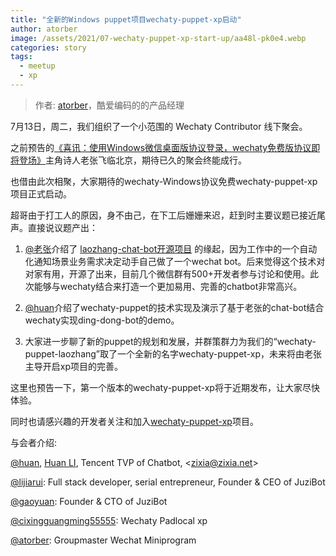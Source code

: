 ```yaml
---
title: "全新的Windows puppet项目wechaty-puppet-xp启动"
author: atorber
image: /assets/2021/07-wechaty-puppet-xp-start-up/aa48l-pk0e4.webp
categories: story
tags:
  - meetup
  - xp
---
```


> 作者: [atorber](https://github.com/atorber/)，酷爱编码的的产品经理

<!--more-->

7月13日，周二，我们组织了一个小范围的 Wechaty Contributor 线下聚会。

之前预告的[《喜讯：使用Windows微信桌面版协议登录，wechaty免费版协议即将登场》](https://wechaty.js.org/2021/07/05/puppet-laozhang-wechat-bot/)主角诗人老张飞临北京，期待已久的聚会终能成行。

也借由此次相聚，大家期待的wechaty-Windows协议免费wechaty-puppet-xp项目正式启动。

超哥由于打工人的原因，身不由己，在下工后姗姗来迟，赶到时主要议题已接近尾声。直接说议题产出：

1. [@老张](https://github.com/cixingguangming55555)介绍了 [laozhang-chat-bot开源项目](https://github.com/cixingguangming55555/wechat-bot) 的缘起，因为工作中的一个自动化通知场景业务需求决定动手自己做了一个wechat bot。后来觉得这个技术对对家有用，开源了出来，目前几个微信群有500+开发者参与讨论和使用。此次能够与wechaty结合来打造一个更加易用、完善的chatbot非常高兴。

2. [@huan](https://github.com/huan)介绍了wechaty-puppet的技术实现及演示了基于老张的chat-bot结合wechaty实现ding-dong-bot的demo。

3. 大家进一步聊了新的puppet的规划和发展，并群策群力为我们的“wechaty-puppet-laozhang”取了一个全新的名字wechaty-puppet-xp，未来将由老张主导开启xp项目的完善。

这里也预告一下，第一个版本的wechaty-puppet-xp将于近期发布，让大家尽快体验。

同时也请感兴趣的开发者关注和加入[wechaty-puppet-xp](https://github.com/wechaty/wechaty-puppet-xp)项目。

与会者介绍:

[@huan](https://github.com/huan), [Huan LI](https://wechaty.js.org/contributors/huan), Tencent TVP of Chatbot, \<zixia@zixia.net\>

[@lijiarui](https://github.com/lijiarui): Full stack developer, serial entrepreneur, Founder & CEO of JuziBot

[@gaoyuan](https://github.com/windmemory): Founder & CTO of JuziBot

[@cixingguangming55555](https://github.com/cixingguangming55555): Wechaty Padlocal xp

[@atorber](https://github.com/atorber): Groupmaster Wechat Miniprogram
